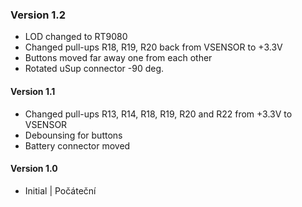 ### Version 1.2
- LOD changed to RT9080
- Changed pull-ups R18, R19, R20 back from VSENSOR to +3.3V
- Buttons moved far away one from each other
- Rotated uSup connector -90 deg.
#### Version 1.1
- Changed pull-ups R13, R14, R18, R19, R20 and R22 from +3.3V to VSENSOR
- Debounsing for buttons
- Battery connector moved
#### Version 1.0
- Initial | Počáteční